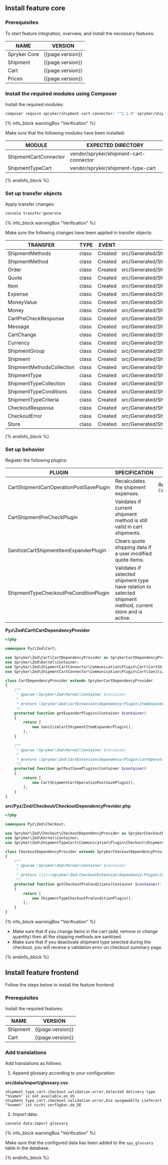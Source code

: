 

## Install feature core

### Prerequisites

To start feature integration, overview, and install the necessary features:

| NAME         | VERSION          |
|--------------|------------------|
| Spryker Core | {{page.version}} |
| Shipment     | {{page.version}} |
| Cart         | {{page.version}} |
| Prices       | {{page.version}} |

### Install the required modules using Composer

Install the required modules:

```bash
composer require spryker/shipment-cart-connector: "^2.1.0" spryker/shipment-type-cart: "^1.0.0" --update-with-dependencies
```

{% info_block warningBox "Verification" %}

Make sure that the following modules have been installed:

| MODULE                | EXPECTED DIRECTORY                     |
|-----------------------|----------------------------------------|
| ShipmentCartConnector | vendor/spryker/shipment-cart-connector |
| ShipmentTypeCart      | vendor/spryker/shipment-type-cart      |

{% endinfo_block %}

### Set up transfer objects

Apply transfer changes:

```bash
console transfer:generate
```

{% info_block warningBox "Verification" %}

Make sure the following changes have been applied in transfer objects:

| TRANSFER                  | TYPE  | EVENT   | PATH                                                            |
|---------------------------|-------|---------|-----------------------------------------------------------------|
| ShipmentMethods           | class | Created | src/Generated/Shared/Transfer/ShipmentMethodsTransfer           |
| ShipmentMethod            | class | Created | src/Generated/Shared/Transfer/ShipmentMethodTransfer            |
| Order                     | class | Created | src/Generated/Shared/Transfer/OrderTransfer                     |
| Quote                     | class | Created | src/Generated/Shared/Transfer/QuoteTransfer                     |
| Item                      | class | Created | src/Generated/Shared/Transfer/ItemTransfer                      |
| Expense                   | class | Created | src/Generated/Shared/Transfer/ExpenseTransfer                   |
| MoneyValue                | class | Created | src/Generated/Shared/Transfer/MoneyValueTransfer                |
| Money                     | class | Created | src/Generated/Shared/Transfer/MoneyTransfer                     |
| CartPreCheckResponse      | class | Created | src/Generated/Shared/Transfer/CartPreCheckResponseTransfer      |
| Message                   | class | Created | src/Generated/Shared/Transfer/MessageTransfer                   |
| CartChange                | class | Created | src/Generated/Shared/Transfer/CartChangeTransfer                |
| Currency                  | class | Created | src/Generated/Shared/Transfer/CurrencyTransfer                  |
| ShipmentGroup             | class | Created | src/Generated/Shared/Transfer/ShipmentGroupTransfer             |
| Shipment                  | class | Created | src/Generated/Shared/Transfer/ShipmentTransfer                  |
| ShipmentMethodsCollection | class | Created | src/Generated/Shared/Transfer/ShipmentMethodsCollectionTransfer |
| ShipmentType              | class | Created | src/Generated/Shared/Transfer/ShipmentTypeTransfer              |
| ShipmentTypeCollection    | class | Created | src/Generated/Shared/Transfer/ShipmentTypeCollectionTransfer    |
| ShipmentTypeConditions    | class | Created | src/Generated/Shared/Transfer/ShipmentTypeConditionsTransfer    |
| ShipmentTypeCriteria      | class | Created | src/Generated/Shared/Transfer/ShipmentTypeCriteriaTransfer      |
| CheckoutResponse          | class | Created | src/Generated/Shared/Transfer/CheckoutResponseTransfer          |
| CheckoutError             | class | Created | src/Generated/Shared/Transfer/CheckoutErrorTransfer             |
| Store                     | class | Created | src/Generated/Shared/Transfer/StoreTransfer                     |

{% endinfo_block %}

### Set up behavior

Register the following plugins:

| PLUGIN                                  | SPECIFICATION                                                                                               | PREREQUISITES                                | NAMESPACE                                                                                         |
|-----------------------------------------|-------------------------------------------------------------------------------------------------------------|----------------------------------------------|---------------------------------------------------------------------------------------------------|
| CartShipmentCartOperationPostSavePlugin | Recalculates the shipment expenses.                                                                         | Replacement for `CartShipmentExpanderPlugin` | Spryker\Zed\ShipmentCartConnector\Communication\Plugin\Cart                                       |
| CartShipmentPreCheckPlugin              | Validates if current shipment method is still valid in cart shipments.                                      |                                              | Spryker\Zed\ShipmentCartConnector\Communication\Plugin\Cart                                       |
| SanitizeCartShipmentItemExpanderPlugin  | Clears quote shipping data if a user modified quote items.                                                  |                                              | Spryker\Zed\ShipmentCartConnector\Communication\Plugin\Cart                                       |
| ShipmentTypeCheckoutPreConditionPlugin  | Validates if selected shipment type have relation to selected shipment method, current store and is active. |                                              | Spryker\Zed\ShipmentTypeCart\Communication\Plugin\Checkout\ShipmentTypeCheckoutPreConditionPlugin |

**Pyz\Zed\Cart\CartDependencyProvider**

```php
<?php

namespace Pyz\Zed\Cart;

use Spryker\Zed\Cart\CartDependencyProvider as SprykerCartDependencyProvider;
use Spryker\Zed\Kernel\Container;
use Spryker\Zed\ShipmentCartConnector\Communication\Plugin\Cart\CartShipmentCartOperationPostSavePlugin;
use Spryker\Zed\ShipmentCartConnector\Communication\Plugin\Cart\SanitizeCartShipmentItemExpanderPlugin;

class CartDependencyProvider extends SprykerCartDependencyProvider
{
    /**
     * @param \Spryker\Zed\Kernel\Container $container
     *
     * @return \Spryker\Zed\CartExtension\Dependency\Plugin\ItemExpanderPluginInterface[]
     */
    protected function getExpanderPlugins(Container $container)
    {
        return [
            new SanitizeCartShipmentItemExpanderPlugin(),
        ];
    }

    /**
     * @param \Spryker\Zed\Kernel\Container $container
     *
     * @return \Spryker\Zed\CartExtension\Dependency\Plugin\CartOperationPostSavePluginInterface[]
     */
    protected function getPostSavePlugins(Container $container)
    {
        return [
            new CartShipmentCartOperationPostSavePlugin(),
        ];
    }
}
```

**src/Pyz/Zed/Checkout/CheckoutDependencyProvider.php**

```php
<?php

namespace Pyz\Zed\Checkout;

use Spryker\Zed\Checkout\CheckoutDependencyProvider as SprykerCheckoutDependencyProvider;
use Spryker\Zed\Kernel\Container;
use Spryker\Zed\ShipmentTypeCart\Communication\Plugin\Checkout\ShipmentTypeCheckoutPreConditionPlugin;

class CheckoutDependencyProvider extends SprykerCheckoutDependencyProvider
{
    /**
     * @param \Spryker\Zed\Kernel\Container $container
     *
     * @return list<\Spryker\Zed\CheckoutExtension\Dependency\Plugin\CheckoutPreConditionPluginInterface>
     */
    protected function getCheckoutPreConditions(Container $container): array
    {
        return [
            new ShipmentTypeCheckoutPreConditionPlugin(),
        ];
    }
}
```

{% info_block warningBox "Verification" %}

- Make sure that if you change items in the cart (add, remove or change quantity) then all the shipping methods are sanitized.
- Make sure that if you deactivate shipment type selected during the checkout, you will receive a validation error on checkout summary page.

{% endinfo_block %}


## Install feature frontend

Follow the steps below to install the feature frontend.

### Prerequisites

Install the required features:

| NAME     | VERSION          |
|----------|------------------|
| Shipment | {{page.version}} |
| Cart     | {{page.version}} |

### Add translations

Add translations as follows:

1. Append glossary according to your configuration:

**src/data/import/glossary.csv**

```csv
shipment_type_cart.checkout.validation.error,Selected delivery type "%name%" is not available,en_US
shipment_type_cart.checkout.validation.error,Die ausgewählte Lieferart "%name%" ist nicht verfügbar,de_DE
```

2. Import data:

```bash
console data:import glossary
```

{% info_block warningBox "Verification" %}

Make sure that the configured data has been added to the `spy_glossary` table in the database.

{% endinfo_block %}
